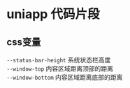 # uniapp 代码片段

## css变量

`--status-bar-height` 系统状态栏高度  
`--window-top` 内容区域距离顶部的距离  
`--window-bottom` 内容区域距离底部的距离  